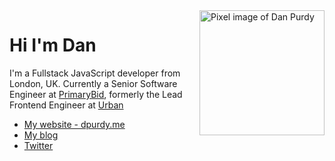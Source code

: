 <img align='right' src="https://dpurdy.me/static/3ad571331befb1922ee0a3c6298f7757/a9a3e/me-portrait.png" alt="Pixel image of Dan Purdy" width="200"/>

# Hi I'm Dan

I'm a Fullstack JavaScript developer from London, UK. Currently a Senior Software Engineer at [PrimaryBid](https://primarybid.com/), formerly the Lead Frontend Engineer at [Urban](https://urban.co)

* [My website - dpurdy.me](https://dpurdy.me)
* [My blog](https://dpurdy.me/blog)
* [Twitter](https://twitter.com/danpurdy0)
